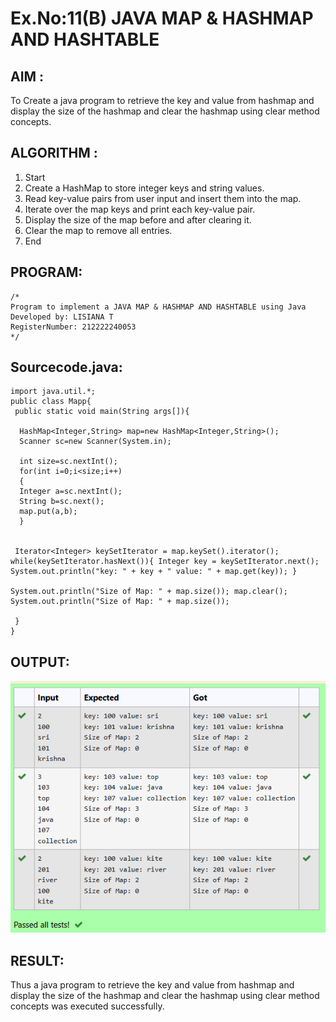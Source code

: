 # Ex.No:11(B)   JAVA MAP & HASHMAP AND HASHTABLE
## AIM :
To Create a java program to retrieve the key and value from hashmap and display the size of the hashmap and clear the hashmap using clear method concepts.

## ALGORITHM :

1.	Start
2.	Create a HashMap to store integer keys and string values.
3. Read key-value pairs from user input and insert them into the map.
4. Iterate over the map keys and print each key-value pair.
5. Display the size of the map before and after clearing it.
6. Clear the map to remove all entries.
7.	End




## PROGRAM:
 ```
/*
Program to implement a JAVA MAP & HASHMAP AND HASHTABLE using Java
Developed by: LISIANA T
RegisterNumber: 212222240053 
*/
```

## Sourcecode.java:
```
import java.util.*;  
public class Mapp{  
 public static void main(String args[]){ 
     
  HashMap<Integer,String> map=new HashMap<Integer,String>(); 
  Scanner sc=new Scanner(System.in);
  
  int size=sc.nextInt();
  for(int i=0;i<size;i++)
  {
  Integer a=sc.nextInt();
  String b=sc.next();
  map.put(a,b);  
  } 
 
  
 Iterator<Integer> keySetIterator = map.keySet().iterator(); while(keySetIterator.hasNext()){ Integer key = keySetIterator.next(); System.out.println("key: " + key + " value: " + map.get(key)); }

System.out.println("Size of Map: " + map.size()); map.clear(); 
System.out.println("Size of Map: " + map.size()); 

 }  
}  
```

## OUTPUT:
![image](https://github.com/lisianathiruselvan/19AI307_JAVA/blob/25f233883ca5e83685560476c1ca3fcefbfff178/Module-11/DAY-2/image.png)

## RESULT:
Thus a java program to retrieve the key and value from hashmap and display the size of the hashmap and clear the hashmap using clear method concepts was executed successfully.







